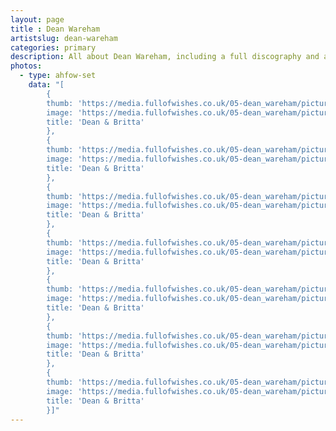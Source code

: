 ```yaml
---
layout: page
title : Dean Wareham
artistslug: dean-wareham
categories: primary
description: All about Dean Wareham, including a full discography and a collection of shows with photos and other memorabilia
photos:
  - type: ahfow-set
    data: "[
        {
        thumb: 'https://media.fullofwishes.co.uk/05-dean_wareham/pictures/lictd-tumblr-01_thumb.jpg',
        image: 'https://media.fullofwishes.co.uk/05-dean_wareham/pictures/lictd-tumblr-01.jpg',
        title: 'Dean & Britta'
        },
        {
        thumb: 'https://media.fullofwishes.co.uk/05-dean_wareham/pictures/DeanWareham_Gallardo_thumb.jpg',
        image: 'https://media.fullofwishes.co.uk/05-dean_wareham/pictures/DeanWareham_Gallardo.jpg',
        title: 'Dean & Britta'
        },
        {
        thumb: 'https://media.fullofwishes.co.uk/05-dean_wareham/pictures/2_color_DW_0813_4584cr_1024_thumb.jpg',
        image: 'https://media.fullofwishes.co.uk/05-dean_wareham/pictures/2_color_DW_0813_4584cr_1024.jpg',
        title: 'Dean & Britta'
        },
        {
        thumb: 'https://media.fullofwishes.co.uk/05-dean_wareham/pictures/dean_minttea_promo_thumb.jpg',
        image: 'https://media.fullofwishes.co.uk/05-dean_wareham/pictures/dean_minttea_promo.jpg',
        title: 'Dean & Britta'
        },
        {
        thumb: 'https://media.fullofwishes.co.uk/05-dean_wareham/pictures/deanwareham-postcard_thumb.jpg',
        image: 'https://media.fullofwishes.co.uk/05-dean_wareham/pictures/deanwareham-postcard.jpg',
        title: 'Dean & Britta'
        },
        {
        thumb: 'https://media.fullofwishes.co.uk/05-dean_wareham/pictures/3_DW_120_B108_B_1024_thumb.jpg',
        image: 'https://media.fullofwishes.co.uk/05-dean_wareham/pictures/3_DW_120_B108_B_1024.jpg',
        title: 'Dean & Britta'
        },
        {
        thumb: 'https://media.fullofwishes.co.uk/05-dean_wareham/pictures/dean-wareham-promo-2013_thumb.jpg',
        image: 'https://media.fullofwishes.co.uk/05-dean_wareham/pictures/dean-wareham-promo-2013.jpg',
        title: 'Dean & Britta'
        }]"
---
```


